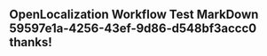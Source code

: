<properties
ms.topic="hero-topic1"
ms.test1="hero-topic"
ms.test2="test"/>

## OpenLocalization Workflow Test MarkDown 59597e1a-4256-43ef-9d86-d548bf3accc0 thanks!
